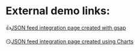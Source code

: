 # External demo links:
:+1:[JSON feed integration page created with gsap](http://lenasalbum.com/mtest/charts_gsap.html0)

:smirk:[JSON feed integration page created using Charts](http://lenasalbum.com/mtest/chartsJson.html)
